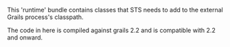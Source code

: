 This 'runtime' bundle contains classes that STS needs to add to the external Grails process's classpath.

The code in here is compiled against grails 2.2 and is compatible with 2.2 and onward.
